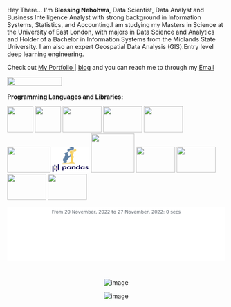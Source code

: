 Hey There...
I'm **Blessing Nehohwa**, Data Scientist, Data Analyst and Business Intelligence Analyst with strong background in Information Systems, Statistics, and Accounting.I am studying my Masters in Science at the University of East London, with majors in Data Science and Analytics and Holder of a Bachelor in Information Systems from the  Midlands State University. I am  also an expert Geospatial Data Analysis (GIS).Entry level deep learning engineering.

Check out [My Portfolio ](https://BlessingNehohwa.github.io/) | [blog](https://BlessingNehohwa.github.io/Personal-Blog/) and you can reach me to through my [Email](nehohwablessing@gmail.com)
&nbsp;

<img src="https://user-images.githubusercontent.com/82777016/189126432-5f8467e5-b13b-40ec-a103-fa1c55162da9.gif" width="50%" height="50%">


**Programming Languages and Libraries:**

<img src="https://user-images.githubusercontent.com/82777016/189127291-492e7117-b84d-49a0-81c4-d45a22c8ec6d.png" width="60" height="60"> <img src="https://upload.wikimedia.org/wikipedia/commons/thumb/3/38/Jupyter_logo.svg/800px-Jupyter_logo.svg.png" width="60" height="60"> <img src="https://images.techhive.com/images/article/2017/01/r_programming_language_abstract_programming_background_thinkstock_3x2_1200x800-100703503-large.jpg?" width="90" height="60">    <img src="https://i0.wp.com/www.complexsql.com/wp-content/uploads/2017/01/sql-logo.jpg?fit=300%2C225&ssl=1" width="90" height="60">    <img src="https://user-images.githubusercontent.com/1217238/65354639-dd928f80-dba4-11e9-833b-bc3e8c6a737d.png" width="90" height="60">   <img src="https://upload.wikimedia.org/wikipedia/fr/thumb/3/37/Logo_Matplotlib.svg/810px-Logo_Matplotlib.svg.png?20140122140654" width="100" height="60"><img src="https://raw.githubusercontent.com/earthinversion/earthinversion-images/main/images/pandas-python.png" width="90" height="60"> <img src="https://camo.githubusercontent.com/aeb4f612bd9b40d81c62fcbebd6db44a5d4344b8b962be0138817e18c9c06963/68747470733a2f2f7777772e74656e736f72666c6f772e6f72672f696d616765732f74665f6c6f676f5f686f72697a6f6e74616c2e706e67" width="100" height="90"> <img src="https://upload.wikimedia.org/wikipedia/commons/thumb/0/05/Scikit_learn_logo_small.svg/1200px-Scikit_learn_logo_small.svg.png" width="90" height="60"> <img src="https://allcode.com/wp-content/uploads/2022/09/klarna-signs-deal-with-aws-1575354413.png" width="90" height="60"> <img src="https://www.pei.com/wp-content/uploads/2016/08/maxresdefaultreduced.jpg " width="90" height="60">  <img src="https://miro.medium.com/max/828/1*6sV-YTdpob36egPM-yXGXA.png" width="90" height="60">


<p align="center">
<img src=https://github.com/kritika-srivastava/kritika-srivastava/blob/master/images/stat.svg alt="image"/>
</p>

  
#


<p align="center">
<img src="https://github-readme-stats.vercel.app/api?username=blessingnehohwa&theme=radical&show_icons=true" alt="image" />
</p>


<p align="center">
<img src="https://komarev.com/ghpvc/?username=kritika-srivastava&color=red" alt="image" />
 </p>

